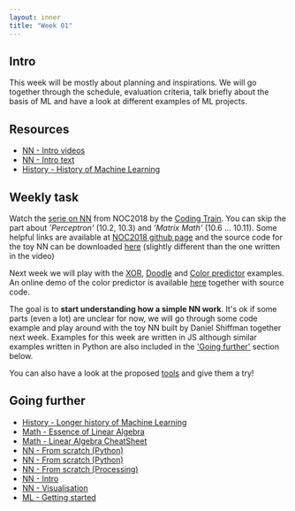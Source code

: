 ```yaml
---
layout: inner
title: "Week 01"
---
```



## Intro

This week will be mostly about planning and inspirations. We will go together through the schedule, evaluation criteria, talk briefly about the basis of ML and have a look at different examples of ML projects. 


## Resources

+ [NN - Intro videos](https://www.youtube.com/playlist?list=PLZHQObOWTQDNU6R1_67000Dx_ZCJB-3pi)
+ [NN - Intro text](https://ml4a.github.io/ml4a/neural_networks/)
+ [History - History of Machine Learning](https://cloud.withgoogle.com/build/data-analytics/explore-history-machine-learning/)


## Weekly task

Watch the [serie on NN](https://www.youtube.com/playlist?list=PLRqwX-V7Uu6aCibgK1PTWWu9by6XFdCfh) from NOC2018 by the [Coding Train](http://thecodingtrain.com). You can skip the part about _'Perceptron'_ (10.2, 10.3) and _'Matrix Math'_ (10.6 ... 10.11). Some helpful links are available at [NOC2018 github page](https://github.com/shiffman/NOC-S18/tree/master/week9) and the source code for the toy NN can be downloaded [here](https://github.com/CodingTrain/Toy-Neural-Network-JS/) (slightly different than the one written in the video)

Next week we will play with the [XOR](https://www.youtube.com/watch?v=188B6k_F9jU), [Doodle](https://www.youtube.com/playlist?list=PLRqwX-V7Uu6Zs14zKVuTuit6jApJgoYZQ) and [Color predictor](https://www.youtube.com/watch?v=KtPpoMThKUs) examples. An online demo of the color predictor is available [here](https://editor.p5js.org/natureofcode/sketches/SkYS8WwjG) together with source code.

The goal is to **start understanding how a simple NN work**. It's ok if some parts (even a lot) are unclear for now, we will go through some code example and play around with the toy NN built by Daniel Shiffman together next week. Examples for this week are written in JS although similar examples written in Python are also included in the ['Going further'](#going-further) section below.

You can also have a look at the proposed [tools](../#tools) and give them a try!


## Going further

+ [History - Longer history of Machine Learning](http://www.andreykurenkov.com/writing/ai/a-brief-history-of-neural-nets-and-deep-learning/)
+ [Math - Essence of Linear Algebra](https://www.3blue1brown.com/essence-of-linear-algebra)
+ [Math - Linear Algebra CheatSheet](https://towardsdatascience.com/linear-algebra-cheat-sheet-for-deep-learning-cd67aba4526c)
+ [NN - From scratch (Python)](https://iamtrask.github.io/2015/07/12/basic-python-network/)
+ [NN - From scratch (Python)](https://towardsdatascience.com/how-to-build-your-own-neural-network-from-scratch-in-python-68998a08e4f6)
+ [NN - From scratch (Processing)](https://medium.com/typeme/lets-code-a-neural-network-from-scratch-part-1-24f0a30d7d62)
+ [NN - Intro](https://ujjwalkarn.me/2016/08/09/quick-intro-neural-networks/)
+ [NN - Visualisation](http://scs.ryerson.ca/~aharley/vis/fc/)
+ [ML - Getting started](https://www.youtube.com/watch?v=I74ymkoNTnw)
